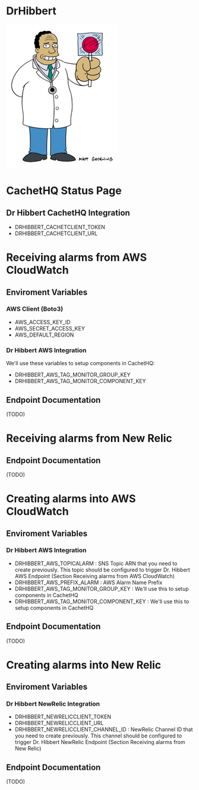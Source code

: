 # DrHibbert
![drimage](https://raw.githubusercontent.com/bthiago/DrHibbert/master/logo.png)

# CachetHQ Status Page

## Dr Hibbert CachetHQ Integration
* DRHIBBERT_CACHETCLIENT_TOKEN
* DRHIBBERT_CACHETCLIENT_URL

# Receiving alarms from AWS CloudWatch

## Enviroment Variables

### AWS Client (Boto3)
* AWS_ACCESS_KEY_ID
* AWS_SECRET_ACCESS_KEY
* AWS_DEFAULT_REGION

### Dr Hibbert AWS Integration 
We'll use these variables to setup components in CachetHQ:
* DRHIBBERT_AWS_TAG_MONITOR_GROUP_KEY
* DRHIBBERT_AWS_TAG_MONITOR_COMPONENT_KEY

## Endpoint Documentation
(TODO)

# Receiving alarms from New Relic

## Endpoint Documentation
(TODO)

# Creating alarms into AWS CloudWatch 

## Enviroment Variables

### Dr Hibbert AWS Integration 
* DRHIBBERT_AWS_TOPICALARM : SNS Topic ARN that you need to create previously. This topic should be configured to trigger  Dr. Hibbert AWS Endpoint (Section Receiving alarms from AWS CloudWatch)
* DRHIBBERT_AWS_PREFIX_ALARM : AWS Alarm Name Prefix
* DRHIBBERT_AWS_TAG_MONITOR_GROUP_KEY : We'll use this to setup components in CachetHQ
* DRHIBBERT_AWS_TAG_MONITOR_COMPONENT_KEY : We'll use this to setup components in CachetHQ

## Endpoint Documentation
(TODO)


# Creating alarms into New Relic 

## Enviroment Variables

### Dr Hibbert NewRelic Integration 
* DRHIBBERT_NEWRELICCLIENT_TOKEN
* DRHIBBERT_NEWRELICCLIENT_URL
* DRHIBBERT_NEWRELICCLIENT_CHANNEL_ID : NewRelic Channel ID that you need to create previously. This channel should be configured to trigger Dr. Hibbert NewRelic Endpoint (Section Receiving alarms from New Relic)

## Endpoint Documentation
(TODO)

